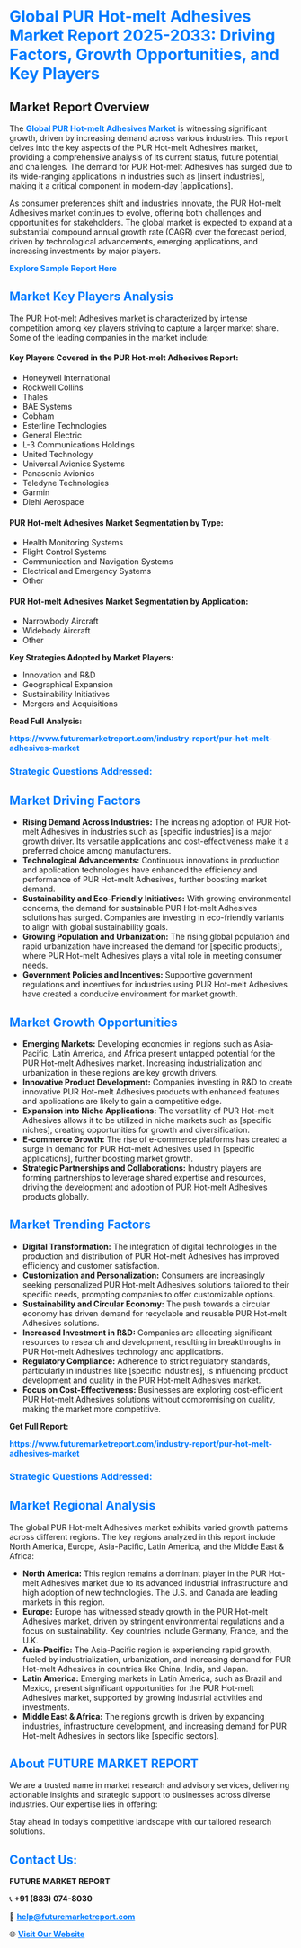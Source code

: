 <h1 style="color: #007BFF;">Global PUR Hot-melt Adhesives Market Report 2025-2033: Driving Factors, Growth Opportunities, and Key Players</h1>

<section id="overview">
<h2>Market Report Overview</h2>
<p>The <a href="https://www.futuremarketreport.com/industry-report/pur-hot-melt-adhesives-market" style="color: #007BFF; text-decoration: none;"><strong>Global PUR Hot-melt Adhesives Market</strong></a> is witnessing significant growth, driven by increasing demand across various industries. This report delves into the key aspects of the PUR Hot-melt Adhesives market, providing a comprehensive analysis of its current status, future potential, and challenges. The demand for PUR Hot-melt Adhesives has surged due to its wide-ranging applications in industries such as [insert industries], making it a critical component in modern-day [applications].</p>
<p>As consumer preferences shift and industries innovate, the PUR Hot-melt Adhesives market continues to evolve, offering both challenges and opportunities for stakeholders. The global market is expected to expand at a substantial compound annual growth rate (CAGR) over the forecast period, driven by technological advancements, emerging applications, and increasing investments by major players.</p>
</section>

<section id="overview">
<p><a href="https://www.futuremarketreport.com/request-sample/reportId=32665" style="color: #007BFF; text-decoration: none;"><strong>Explore Sample Report Here</strong></a></p>
</section>

<section id="key-players">
<h2 style="color: #007BFF;">Market Key Players Analysis</h2>
<p>The PUR Hot-melt Adhesives market is characterized by intense competition among key players striving to capture a larger market share. Some of the leading companies in the market include:</p>
<h4>Key Players Covered in the PUR Hot-melt Adhesives Report:</h4>
<ul><li>Honeywell International</li><li>Rockwell Collins</li><li>Thales</li><li>BAE Systems</li><li>Cobham</li><li>Esterline Technologies</li><li>General Electric</li><li>L-3 Communications Holdings</li><li>United Technology</li><li>Universal Avionics Systems</li><li>Panasonic Avionics</li><li>Teledyne Technologies</li><li>Garmin</li><li>Diehl Aerospace</li></ul>
<h4>PUR Hot-melt Adhesives Market Segmentation by Type:</h4>
<ul><li>Health Monitoring Systems</li><li>Flight Control Systems</li><li>Communication and Navigation Systems</li><li>Electrical and Emergency Systems</li><li>Other</li></ul>

<h4>PUR Hot-melt Adhesives Market Segmentation by Application:</h4>
<ul><li>Narrowbody Aircraft</li><li>Widebody Aircraft</li><li>Other</li></ul>
<p><strong>Key Strategies Adopted by Market Players:</strong></p>
<ul>
<li>Innovation and R&D</li>
<li>Geographical Expansion</li>
<li>Sustainability Initiatives</li>
<li>Mergers and Acquisitions</li>
</ul>
</section>

<section>
<p><strong>Read Full Analysis: </strong></p><a href="https://www.futuremarketreport.com/industry-report/pur-hot-melt-adhesives-market" style="color: #007BFF; text-decoration: none;"><strong>https://www.futuremarketreport.com/industry-report/pur-hot-melt-adhesives-market</strong></a>
<h3 style="color: #007BFF;">Strategic Questions Addressed:</h3>
</section>

<section id="driving-factors">
<h2 style="color: #007BFF;">Market Driving Factors</h2>
<ul>
<li><strong>Rising Demand Across Industries:</strong> The increasing adoption of PUR Hot-melt Adhesives in industries such as [specific industries] is a major growth driver. Its versatile applications and cost-effectiveness make it a preferred choice among manufacturers.</li>
<li><strong>Technological Advancements:</strong> Continuous innovations in production and application technologies have enhanced the efficiency and performance of PUR Hot-melt Adhesives, further boosting market demand.</li>
<li><strong>Sustainability and Eco-Friendly Initiatives:</strong> With growing environmental concerns, the demand for sustainable PUR Hot-melt Adhesives solutions has surged. Companies are investing in eco-friendly variants to align with global sustainability goals.</li>
<li><strong>Growing Population and Urbanization:</strong> The rising global population and rapid urbanization have increased the demand for [specific products], where PUR Hot-melt Adhesives plays a vital role in meeting consumer needs.</li>
<li><strong>Government Policies and Incentives:</strong> Supportive government regulations and incentives for industries using PUR Hot-melt Adhesives have created a conducive environment for market growth.</li>
</ul>
</section>

<section id="growth-opportunities">
<h2 style="color: #007BFF;">Market Growth Opportunities</h2>
<ul>
<li><strong>Emerging Markets:</strong> Developing economies in regions such as Asia-Pacific, Latin America, and Africa present untapped potential for the PUR Hot-melt Adhesives market. Increasing industrialization and urbanization in these regions are key growth drivers.</li>
<li><strong>Innovative Product Development:</strong> Companies investing in R&D to create innovative PUR Hot-melt Adhesives products with enhanced features and applications are likely to gain a competitive edge.</li>
<li><strong>Expansion into Niche Applications:</strong> The versatility of PUR Hot-melt Adhesives allows it to be utilized in niche markets such as [specific niches], creating opportunities for growth and diversification.</li>
<li><strong>E-commerce Growth:</strong> The rise of e-commerce platforms has created a surge in demand for PUR Hot-melt Adhesives used in [specific applications], further boosting market growth.</li>
<li><strong>Strategic Partnerships and Collaborations:</strong> Industry players are forming partnerships to leverage shared expertise and resources, driving the development and adoption of PUR Hot-melt Adhesives products globally.</li>
</ul>
</section>

<section id="trending-factors">
<h2 style="color: #007BFF;">Market Trending Factors</h2>
<ul>
<li><strong>Digital Transformation:</strong> The integration of digital technologies in the production and distribution of PUR Hot-melt Adhesives has improved efficiency and customer satisfaction.</li>
<li><strong>Customization and Personalization:</strong> Consumers are increasingly seeking personalized PUR Hot-melt Adhesives solutions tailored to their specific needs, prompting companies to offer customizable options.</li>
<li><strong>Sustainability and Circular Economy:</strong> The push towards a circular economy has driven demand for recyclable and reusable PUR Hot-melt Adhesives solutions.</li>
<li><strong>Increased Investment in R&D:</strong> Companies are allocating significant resources to research and development, resulting in breakthroughs in PUR Hot-melt Adhesives technology and applications.</li>
<li><strong>Regulatory Compliance:</strong> Adherence to strict regulatory standards, particularly in industries like [specific industries], is influencing product development and quality in the PUR Hot-melt Adhesives market.</li>
<li><strong>Focus on Cost-Effectiveness:</strong> Businesses are exploring cost-efficient PUR Hot-melt Adhesives solutions without compromising on quality, making the market more competitive.</li>
</ul>
</section>

<section>
<p><strong>Get Full Report: </strong></p><a href="https://www.futuremarketreport.com/industry-report/pur-hot-melt-adhesives-market" style="color: #007BFF; text-decoration: none;"><strong>https://www.futuremarketreport.com/industry-report/pur-hot-melt-adhesives-market</strong></a>
<h3 style="color: #007BFF;">Strategic Questions Addressed:</h3>
</section>


<section id="regional-analysis">
<h2 style="color: #007BFF;">Market Regional Analysis</h2>
<p>The global PUR Hot-melt Adhesives market exhibits varied growth patterns across different regions. The key regions analyzed in this report include North America, Europe, Asia-Pacific, Latin America, and the Middle East & Africa:</p>
<ul>
<li><strong>North America:</strong> This region remains a dominant player in the PUR Hot-melt Adhesives market due to its advanced industrial infrastructure and high adoption of new technologies. The U.S. and Canada are leading markets in this region.</li>
<li><strong>Europe:</strong> Europe has witnessed steady growth in the PUR Hot-melt Adhesives market, driven by stringent environmental regulations and a focus on sustainability. Key countries include Germany, France, and the U.K.</li>
<li><strong>Asia-Pacific:</strong> The Asia-Pacific region is experiencing rapid growth, fueled by industrialization, urbanization, and increasing demand for PUR Hot-melt Adhesives in countries like China, India, and Japan.</li>
<li><strong>Latin America:</strong> Emerging markets in Latin America, such as Brazil and Mexico, present significant opportunities for the PUR Hot-melt Adhesives market, supported by growing industrial activities and investments.</li>
<li><strong>Middle East & Africa:</strong> The region’s growth is driven by expanding industries, infrastructure development, and increasing demand for PUR Hot-melt Adhesives in sectors like [specific sectors].</li>
</ul>
</section>

<footer>
<h2 style="color: #007BFF;">About FUTURE MARKET REPORT</h2>
<p>We are a trusted name in market research and advisory services, delivering actionable insights and strategic support to businesses across diverse industries. Our expertise lies in offering:</p>

<p>Stay ahead in today’s competitive landscape with our tailored research solutions.</p>

<h2 style="color: #007BFF;">Contact Us:</h2>
<p><strong>FUTURE MARKET REPORT</strong></p>
<p>📞 <strong>+91 (883) 074-8030</strong></p>
<p>📧 <strong><a href="mailto:help@futuremarketreport.com" style="color: #007BFF;">help@futuremarketreport.com</a></strong></p>
<p>🌐 <strong><a href="https://www.futuremarketreport.com/" style="color: #007BFF;">Visit Our Website</a></strong></p>
</footer>